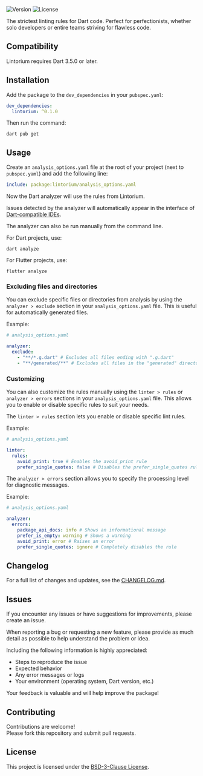 ![Version](https://img.shields.io/pub/v/lintorium.svg)
![License](https://img.shields.io/badge/License-BSD%203--Clause-blue.svg)

The strictest linting rules for Dart code.
Perfect for perfectionists, whether solo developers or entire teams striving for flawless code.

## Compatibility

Lintorium requires Dart 3.5.0 or later.

## Installation

Add the package to the `dev_dependencies` in your `pubspec.yaml`:

```yaml
dev_dependencies:
  lintorium: ^0.1.0
```

Then run the command:

```shell
dart pub get
```

## Usage

Create an `analysis_options.yaml` file at the root of your project (next to `pubspec.yaml`) and add the following line:

```yaml
include: package:lintorium/analysis_options.yaml
```

Now the Dart analyzer will use the rules from Lintorium.

Issues detected by the analyzer will automatically appear in the interface of [Dart-compatible IDEs](https://dart.dev/tools#ides-and-editors).

The analyzer can also be run manually from the command line.

For Dart projects, use:
```shell
dart analyze
```

For Flutter projects, use:
```shell
flutter analyze
```

### Excluding files and directories

You can exclude specific files or directories from analysis by using the `analyzer > exclude` section in your `analysis_options.yaml` file.
This is useful for automatically generated files.

Example:
```yaml
# analysis_options.yaml

analyzer:
  exclude:
    - "**/*.g.dart" # Excludes all files ending with ".g.dart"
    - "**/generated/**" # Excludes all files in the "generated" directory
```

### Customizing

You can also customize the rules manually using the `linter > rules` or `analyzer > errors` sections in your `analysis_options.yaml` file.
This allows you to enable or disable specific rules to suit your needs.

The `linter > rules` section lets you enable or disable specific lint rules.

Example:
```yaml
# analysis_options.yaml

linter:
  rules:
    avoid_print: true # Enables the avoid_print rule
    prefer_single_quotes: false # Disables the prefer_single_quotes rule
```

The `analyzer > errors` section allows you to specify the processing level for diagnostic messages.

Example:
```yaml
# analysis_options.yaml

analyzer:
  errors:
    package_api_docs: info # Shows an informational message
    prefer_is_empty: warning # Shows a warning
    avoid_print: error # Raises an error
    prefer_single_quotes: ignore # Completely disables the rule
```

## Changelog

For a full list of changes and updates, see the [CHANGELOG.md](CHANGELOG.md).

## Issues

If you encounter any issues or have suggestions for improvements, please create an issue.

When reporting a bug or requesting a new feature, please provide as much detail as possible to help understand the problem or idea.

Including the following information is highly appreciated:
- Steps to reproduce the issue
- Expected behavior
- Any error messages or logs
- Your environment (operating system, Dart version, etc.)

Your feedback is valuable and will help improve the package!

## Contributing

Contributions are welcome!  
Please fork this repository and submit pull requests.

## License

This project is licensed under the [BSD-3-Clause License](LICENSE).

